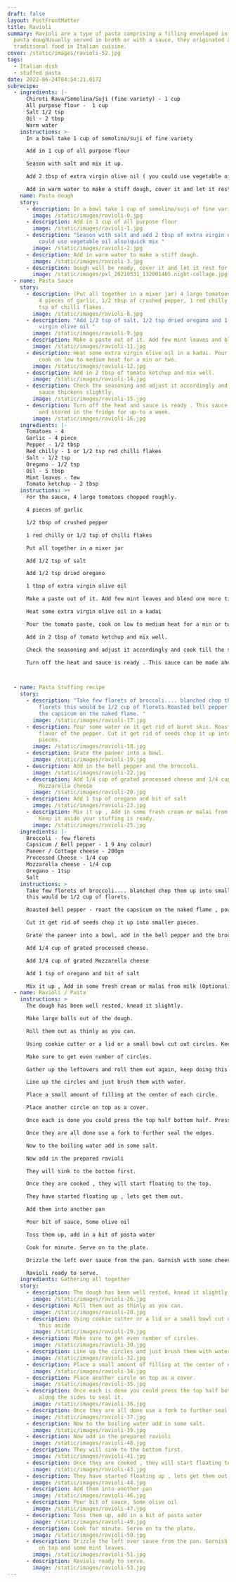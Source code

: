 ```yaml
---
draft: false
layout: PostFrontMatter
title: Ravioli
summary: Ravioli are a type of pasta comprising a filling enveloped in thin
  pasta doughUsually served in broth or with a sauce, they originated as a
  traditional food in Italian cuisine.
cover: /static/images/ravioli-52.jpg
tags:
  - Italian dish
  - stuffed pasta
date: 2022-06-24T04:54:21.017Z
subrecipe:
  - ingredients: |-
      Chiroti Rava/Semolina/Suji (fine variety) - 1 cup
      All purpose flour -  1 cup 
      Salt 1/2 tsp
      Oil - 2 tbsp
      Warm water
    instructions: >-
      In a bowl take 1 cup of semolina/suji of fine variety

      Add in 1 cup of all purpose flour

      Season with salt and mix it up. 

      Add 2 tbsp of extra virgin olive oil ( you could use vegetable oil also)quick mix 

      Add in warm water to make a stiff dough, cover it and let it rest for 20 mins.
    name: Pasta dough
    story:
      - description: In a bowl take 1 cup of semolina/suji of fine variety
        image: /static/images/ravioli-0.jpg
      - description: Add in 1 cup of all purpose flour
        image: /static/images/ravioli-1.jpg
      - description: "Season with salt and add 2 tbsp of extra virgin olive oil ( you
          could use vegetable oil also)quick mix "
        image: /static/images/ravioli-2.jpg
      - description: Add in warm water to make a stiff dough.
        image: /static/images/ravioli-3.jpg
      - description: Dough will be ready, cover it and let it rest for 20 mins.
        image: /static/images/pxl_20210531_132001465.night-collage.jpg
  - name: Pasta Sauce
    story:
      - description: (Put all together in a mixer jar) 4 large tomatoes chopped roughly.
          4 pieces of garlic, 1/2 tbsp of crushed pepper, 1 red chilly or 1/2
          tsp of chilli flakes.
        image: /static/images/ravioli-8.jpg
      - description: "Add 1/2 tsp of salt, 1/2 tsp dried oregano and 1 tbsp of extra
          virgin olive oil "
        image: /static/images/ravioli-9.jpg
      - description: Make a paste out of it. Add few mint leaves and blend one more time.
        image: /static/images/ravioli-11.jpg
      - description: Heat some extra virgin olive oil in a kadai. Pour the tomato paste,
          cook on low to medium heat for a min or two.
        image: /static/images/ravioli-12.jpg
      - description: Add in 2 tbsp of tomato ketchup and mix well.
        image: /static/images/ravioli-14.jpg
      - description: Check the seasoning and adjust it accordingly and cook till the
          sauce thickens slightly.
        image: /static/images/ravioli-15.jpg
      - description: Turn off the heat and sauce is ready . This sauce can be made ahead
          and stored in the fridge for up-to a week.
        image: /static/images/ravioli-16.jpg
    ingredients: |-
      Tomatoes - 4 
      Garlic - 4 piece
      Pepper - 1/2 tbsp
      Red chilly - 1 or 1/2 tsp red chilli flakes
      Salt - 1/2 tsp
      Oregano - 1/2 tsp
      Oil - 5 tbsp
      Mint leaves - few
      Tomato ketchup - 2 tbsp
    instructions: >+
      For the sauce, 4 large tomatoes chopped roughly.

      4 pieces of garlic

      1/2 tbsp of crushed pepper

      1 red chilly or 1/2 tsp of chilli flakes

      Put all together in a mixer jar 

      Add 1/2 tsp of salt

      Add 1/2 tsp dried oregano

      1 tbsp of extra virgin olive oil 

      Make a paste out of it. Add few mint leaves and blend one more time.

      Heat some extra virgin olive oil in a kadai

      Pour the tomato paste, cook on low to medium heat for a min or two.

      Add in 2 tbsp of tomato ketchup and mix well.

      Check the seasoning and adjust it accordingly and cook till the sauce thickens slightly.

      Turn off the heat and sauce is ready . This sauce can be made ahead and stored in the fridge for up-to a week.



  - name: Pasta Stuffing recipe
    story:
      - description: "Take few florets of broccoli.... blanched chop them up into small
          florets this would be 1/2 cup of florets.Roasted bell pepper - roast
          the capsicum on the naked flame. "
        image: /static/images/ravioli-17.jpg
      - description: Pour some water on it get rid of burnt skin. Roasting enhances the
          flavor of the pepper. Cut it get rid of seeds chop it up into smaller
          pieces.
        image: /static/images/ravioli-18.jpg
      - description: Grate the paneer into a bowl.
        image: /static/images/ravioli-19.jpg
      - description: Add in the bell pepper and the broccoli.
        image: /static/images/ravioli-22.jpg
      - description: Add 1/4 cup of grated processed cheese and 1/4 cup of grated
          Mozzarella cheese
        image: /static/images/ravioli-20.jpg
      - description: Add 1 tsp of oregano and bit of salt
        image: /static/images/ravioli-23.jpg
      - description: Mix it up , Add in some fresh cream or malai from milk (Optional)
          Keep it aside your stuffing is ready.
        image: /static/images/ravioli-25.jpg
    ingredients: |-
      Broccoli - few florets
      Capsicum / Bell pepper - 1 9 Any colour)
      Paneer / Cottage cheese - 200gm
      Processed Cheese - 1/4 cup
      Mozzarella cheese - 1/4 cup
      Oregano - 1tsp
      Salt
    instructions: >
      Take few florets of broccoli.... blanched chop them up into small florets
      this would be 1/2 cup of florets.

      Roasted bell pepper - roast the capsicum on the naked flame , pour some water on it get rid of burnt skin. Roasting enhances the flavor of the pepper. 

      Cut it get rid of seeds chop it up into smaller pieces.

      Grate the paneer into a bowl, add in the bell pepper and the broccoli.

      Add 1/4 cup of grated processed cheese.

      Add 1/4 cup of grated Mozzarella cheese

      Add 1 tsp of oregano and bit of salt  

      Mix it up , Add in some fresh cream or malai from milk (Optional) Keep it aside your stuffing is ready.
  - name: Ravioli / Pasta
    instructions: >
      The dough has been well rested, knead it slightly.

      Make large balls out of the dough.

      Roll them out as thinly as you can.

      Using cookie cutter or a lid or a small bowl cut out circles. Keep this aside

      Make sure to get even number of circles.

      Gather up the leftovers and roll them out again, keep doing this till all of dough has been cut into circles.

      Line up the circles and just brush them with water.

      Place a small amount of filling at the center of each circle.

      Place another circle on top as a cover.

      Once each is done you could press the top half bottom half. Press along the sides to seal it.

      Once they are all done use a fork to further seal the edges.

      Now to the boiling water add in some salt.

      Now add in the prepared ravioli

      They will sink to the bottom first.

      Once they are cooked , they will start floating to the top.

      They have started floating up , lets get them out.

      Add them into another pan

      Pour bit of sauce, Some olive oil

      Toss them up, add in a bit of pasta water

      Cook for minute. Serve on to the plate.

      Drizzle the left over sauce from the pan. Garnish with some cheese on top and some mint leaves.

      Ravioli ready to serve.
    ingredients: Gathering all together
    story:
      - description: The dough has been well rested, knead it slightly.
        image: /static/images/ravioli-26.jpg
      - description: Roll them out as thinly as you can.
        image: /static/images/ravioli-28.jpg
      - description: Using cookie cutter or a lid or a small bowl cut out circles. Keep
          this aside
        image: /static/images/ravioli-29.jpg
      - description: Make sure to get even number of circles.
        image: /static/images/ravioli-30.jpg
      - description: Line up the circles and just brush them with water.
        image: /static/images/ravioli-32.jpg
      - description: Place a small amount of filling at the center of each circle.
        image: /static/images/ravioli-34.jpg
      - description: Place another circle on top as a cover.
        image: /static/images/ravioli-35.jpg
      - description: Once each is done you could press the top half bottom half. Press
          along the sides to seal it.
        image: /static/images/ravioli-36.jpg
      - description: Once they are all done use a fork to further seal the edges.
        image: /static/images/ravioli-37.jpg
      - description: Now to the boiling water add in some salt.
        image: /static/images/ravioli-39.jpg
      - description: Now add in the prepared ravioli
        image: /static/images/ravioli-40.jpg
      - description: They will sink to the bottom first.
        image: /static/images/ravioli-41.jpg
      - description: Once they are cooked , they will start floating to the top.
        image: /static/images/ravioli-43.jpg
      - description: They have started floating up , lets get them out.
        image: /static/images/ravioli-44.jpg
      - description: Add them into another pan
        image: /static/images/ravioli-46.jpg
      - description: Pour bit of sauce, Some olive oil
        image: /static/images/ravioli-47.jpg
      - description: Toss them up, add in a bit of pasta water
        image: /static/images/ravioli-49.jpg
      - description: Cook for minute. Serve on to the plate.
        image: /static/images/ravioli-50.jpg
      - description: Drizzle the left over sauce from the pan. Garnish with some cheese
          on top and some mint leaves.
        image: /static/images/ravioli-51.jpg
      - description: Ravioli ready to serve.
        image: /static/images/ravioli-53.jpg
---
```


